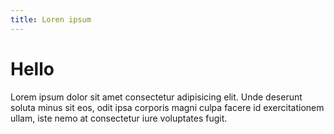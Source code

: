 ```yaml
---
title: Loren ipsum
---
```


# Hello

Lorem ipsum dolor sit amet consectetur adipisicing elit. Unde deserunt soluta minus sit eos, odit ipsa corporis magni culpa facere id exercitationem ullam, iste nemo at consectetur iure voluptates fugit.
